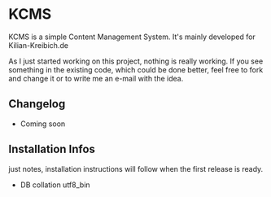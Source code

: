 <h1>KCMS</h1>
<p>KCMS is a simple Content Management System. It's mainly developed for Kilian-Kreibich.de</p>
<p>As I just started working on this project, nothing is really working. If you see something in
the existing code, which could be done better, feel free to fork and change it or to write me an e-mail
with the idea.</p>
<h2>Changelog</h2>
<ul>
<li>Coming soon</li>
</ul>
<h2>Installation Infos</h2>
<p>just notes, installation instructions will follow when the first release is ready.</p>
<ul>
<li>DB collation utf8_bin</li>
</ul>
